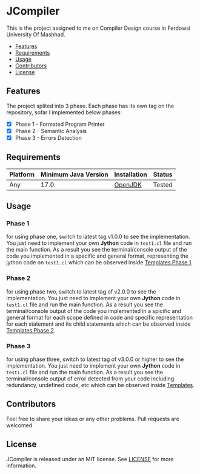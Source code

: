 # JCompiler

This is the project assigned to me on Compiler Design course in Ferdowsi University Of Mashhad.

- [Features](#features)
- [Requirements](#requirements)
- [Usage](#Usage)
- [Contributors](#Contributors)
- [License](#license)

## Features

The project splited into 3 phase. Each phase has its own tag on the repository, sofar I implemented below phases:

- [x] Phase 1 - Formated Program Printer
- [x] Phase 2 - Semantic Analysis
- [x] Phase 3 - Errors Detection

## Requirements

| Platform | Minimum Java Version | Installation | Status |
| --- | --- | --- | --- |
| Any | 17.0 | [OpenJDK](https://openjdk.java.net) | Tested |

## Usage

### Phase 1

for using phase one, switch to latest tag v1.0.0 to see the implementation. 
You just need to implement your own **Jython** code in `test1.cl` file and run the main function.
As a result you see the terminal/console output of the code you implemented in a specific and general format, representing the jython code on `test1.cl`
which can be observed inside [Templates Phase 1](https://github.com/kiarashvosough1999/JCompiler/tree/master/Samples/outputTemplate/phase1).


### Phase 2

for using phase two, switch to latest tag of v2.0.0 to see the implementation. 
You just need to implement your own **Jython** code in `test1.cl` file and run the main function.
As a result you see the terminal/console output of the code you implemented in a spicific and general format for each scope defined in code and specific representation for each statement and its child statements
which can be observed inside [Templates Phase 2](https://github.com/kiarashvosough1999/JCompiler/tree/master/Samples/outputTemplate/phase2).


### Phase 3

for using phase three, switch to latest tag of v3.0.0 or higher to see the implementation. 
You just need to implement your own **Jython** code in `test1.cl` file and run the main function.
As a result you see the terminal/console output of error detected from your code including redundancy, undefined code, etc
which can be observed inside [Templates](https://github.com/kiarashvosough1999/JCompiler/tree/master/Samples/outputTemplate/phase%203).


## Contributors

Feel free to share your ideas or any other problems. Pull requests are welcomed.

## License

JCompiler is released under an MIT license. See [LICENSE](https://github.com/kiarashvosough1999/JCompiler/blob/master/LICENSE) for more information.
